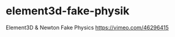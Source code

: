 element3d-fake-physik
=====================

Element3D &amp; Newton Fake Physics https://vimeo.com/46296415
